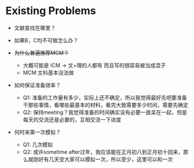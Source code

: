 # Existing Problems

* 文献查找在哪里？
* 如果B，C均不可做怎么办？
* ~~为什么普遍推荐MCM？~~
  * 大概可能是 ICM -> 文+理的人都有 而且写的很容易被当成混子
  * MCM 文科基本没法做
* 如何保证准备效率？
  * Q1: 准备的工作量有多少，实际上还不确定，所以我觉得最好先吧要准备干那些事情，看哪些最基本的材料，看完大致需要多少时间，需要先确定
  * Q2: 保持meeting？我觉得准备的时间确实没有必要一直呆在一起，但是每天的交流还是必要的，互相交流一下进度

* 何时来第一次模拟？
  * Q1: 几次模拟
  * Q2: 或许sometime after过年，我应该能在正月初八到正月初十回来，那么就刚好有几天空大家可以模拟一次，所以至少，这里可以和一次